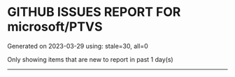 
# GITHUB ISSUES REPORT FOR microsoft/PTVS


Generated on 2023-03-29 using: stale=30, all=0


Only showing items that are new to report in past 1 day(s)


---
